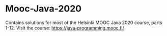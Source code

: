 # Mooc-Java-2020

Contains solutions for most of the Helsinki MOOC Java 2020 course, parts 1-12.
Visit the course: https://java-programming.mooc.fi/
